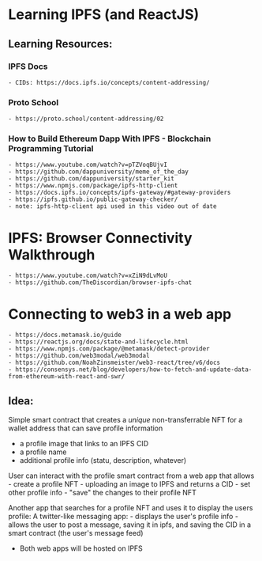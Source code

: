 # Learning IPFS (and ReactJS)

## Learning Resources:

### IPFS Docs
	- CIDs: https://docs.ipfs.io/concepts/content-addressing/

### Proto School
	- https://proto.school/content-addressing/02

### How to Build Ethereum Dapp With IPFS - Blockchain Programming Tutorial
	- https://www.youtube.com/watch?v=pTZVoqBUjvI
	- https://github.com/dappuniversity/meme_of_the_day
	- https://github.com/dappuniversity/starter_kit
	- https://www.npmjs.com/package/ipfs-http-client
	- https://docs.ipfs.io/concepts/ipfs-gateway/#gateway-providers
	- https://ipfs.github.io/public-gateway-checker/
	- note: ipfs-http-client api used in this video out of date

# IPFS: Browser Connectivity Walkthrough
	- https://www.youtube.com/watch?v=xZiN9dLvMoU
	- https://github.com/TheDiscordian/browser-ipfs-chat

# Connecting to web3 in a web app
	- https://docs.metamask.io/guide
	- https://reactjs.org/docs/state-and-lifecycle.html
	- https://www.npmjs.com/package/@metamask/detect-provider
	- https://github.com/web3modal/web3modal
	- https://github.com/NoahZinsmeister/web3-react/tree/v6/docs
	- https://consensys.net/blog/developers/how-to-fetch-and-update-data-from-ethereum-with-react-and-swr/

## Idea:

Simple smart contract that creates a *unique* non-transferrable NFT for a wallet address that can save profile information
- a profile image that links to an IPFS CID
- a profile name 
- additional profile info (statu, description, whatever)

User can interact with the profile smart contract from a web app that allows
	- create a profile NFT
	- uploading an image to IPFS and returns a CID
	- set other profile info
	- "save" the changes to their profile NFT

Another app that searches for a profile NFT and uses it to display the users profile:
A twitter-like messaging app:
	- displays the user's profile info
	- allows the user to post a message, saving it in ipfs, and saving the CID in a smart contract (the user's message feed)

- Both web apps will be hosted on IPFS
